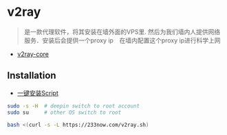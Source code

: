 # v2ray

> 是一款代理软件，将其安装在墙外面的VPS里. 然后为我们墙内人提供网络服务．安装后会提供一个proxy ip　在墙内配置这个proxy ip进行科学上网

- [v2ray-core](https://github.com/v2ray/v2ray-core)


## Installation
- [一键安装Script](https://github.com/233boy/v2ray)

```bash
sudo -s -H  # deepin switch to root account
sudo su     # other OS switch to root
```
```bash
bash <(curl -s -L https://233now.com/v2ray.sh)
```